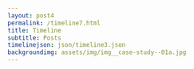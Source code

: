 ```yaml
---
layout: post4
permalink: /timeline7.html
title: Timeline
subtitle: Posts
timelinejson: json/timeline3.json
backgroundimg: assets/img/img__case-study--01a.jpg
---
```

<div id='timeline-embed'></div>
<script src="js/timeline.js"></script>